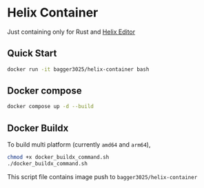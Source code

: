 # Helix Container

Just containing only for Rust and [Helix Editor](https://helix-editor.com/)

## Quick Start

```bash
docker run -it bagger3025/helix-container bash
```

## Docker compose

```bash
docker compose up -d --build
```

## Docker Buildx

To build multi platform (currently `amd64` and `arm64`),

```bash
chmod +x docker_buildx_command.sh
./docker_buildx_command.sh
```

This script file contains image push to `bagger3025/helix-container`
